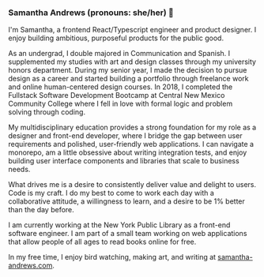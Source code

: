 ### Samantha Andrews (pronouns: she/her) 👋

I'm Samantha, a frontend React/Typescript engineer and product designer. I enjoy building ambitious, purposeful products for the public good.

As an undergrad, I double majored in Communication and Spanish. I supplemented my studies with art and design classes through my university honors department. During my senior year, I made the decision to pursue design as a career and started building a portfolio through freelance work and online human-centered design courses. In 2018, I completed the Fullstack Software Development Bootcamp at Central New Mexico Community College where I fell in love with formal logic and problem solving through coding.

My multidisciplinary education provides a strong foundation for my role as a designer and front-end developer, where I bridge the gap between user requirements and polished, user-friendly web applications. I can navigate a monorepo, am a little obsessive about writing integration tests, and enjoy building user interface components and libraries that scale to business needs.

What drives me is a desire to consistently deliver value and delight to users. Code is my craft. I do my best to come to work each day with a collaborative attitude, a willingness to learn, and a desire to be 1% better than the day before.

I am currently working at the New York Public Library as a front-end software engineer. I am part of a small team working on web applications that allow people of all ages to read books online for free.

In my free time, I enjoy bird watching, making art, and writing at [samantha-andrews.com](https://samantha-andrews.com/).

<!--
**samanthaandrews/samanthaandrews** is a ✨ _special_ ✨ repository because its `README.md` (this file) appears on your GitHub profile.

Here are some ideas to get you started:

- 🔭 I’m currently working on ...
- 🌱 I’m currently learning ...
- 👯 I’m looking to collaborate on ...
- 🤔 I’m looking for help with ...
- 💬 Ask me about ...
- 📫 How to reach me: ...
- 😄 Pronouns: ...
- ⚡ Fun fact: ...
-->
